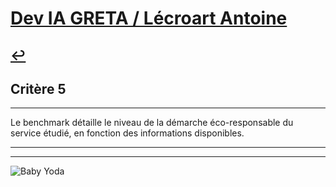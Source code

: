 
# [Dev IA GRETA / Lécroart Antoine](https://github.com/Dev-IA-2024/antoine.lecroart)

[↩️](..)
---

## Critère 5

---

Le benchmark détaille le niveau de la démarche éco-responsable du service étudié, en fonction des informations disponibles.

---
---
![Baby Yoda](https://images3.alphacoders.com/110/1108129.jpg)
